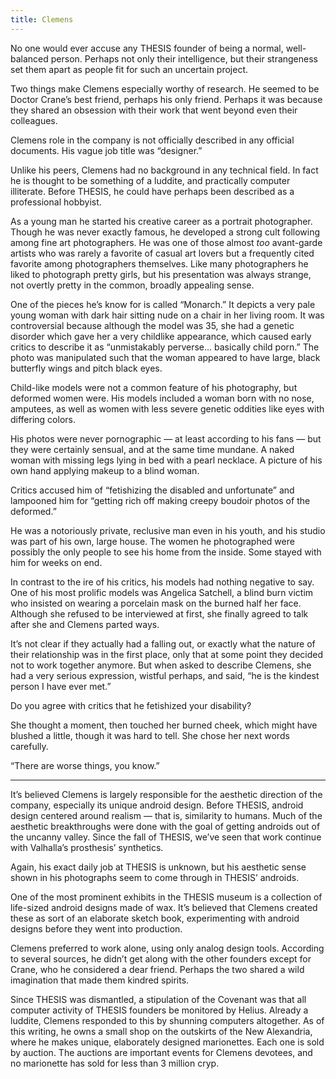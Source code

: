 ```yaml
---
title: Clemens
---
```


No one would ever accuse any THESIS founder of being a normal, well-balanced person. Perhaps not only their intelligence, but their strangeness set them apart as people fit for such an uncertain project.

Two things make Clemens especially worthy of research. He seemed to be Doctor Crane’s best friend, perhaps his only friend. Perhaps it was because they shared an obsession with their work that went beyond even their colleagues. 

Clemens role in the company is not officially described in any official documents. His vague job title was “designer.”

Unlike his peers, Clemens had no background in any technical field. In fact he is thought to be something of a luddite, and practically computer illiterate. Before THESIS, he could have perhaps been described as a professional hobbyist. 

As a young man he started his creative career as a portrait photographer. Though he was never exactly famous, he developed a strong cult following among fine art photographers. He was one of those almost *too* avant-garde artists who was rarely a favorite of casual art lovers but a frequently cited favorite among photographers themselves. Like many photographers he liked to photograph pretty girls, but his presentation was always strange, not overtly pretty in the common, broadly appealing sense. 

One of the pieces he’s know for is called “Monarch.” It depicts a very pale young woman with dark hair sitting nude on a chair in her living room. It was controversial because although the model was 35, she had a genetic disorder which gave her a very childlike appearance, which caused early critics to describe it as “unmistakably perverse… basically child porn.” The photo was manipulated such that the woman appeared to have large, black butterfly wings and pitch black eyes. 

Child-like models were not a common feature of his photography, but deformed women were. His models included a woman born with no nose, amputees, as well as women with less severe genetic oddities like eyes with differing colors.

His photos were never pornographic — at least according to his fans — but they were certainly sensual, and at the same time mundane. A naked woman with missing legs lying in bed with a pearl necklace. A picture of his own hand applying makeup to a blind woman.

Critics accused him of “fetishizing the disabled and unfortunate” and lampooned him for “getting rich off making creepy boudoir photos of the deformed.”

He was a notoriously private, reclusive man even in his youth, and his studio was part of his own, large house. The women he photographed were possibly the only people to see his home from the inside. Some stayed with him for weeks on end.

In contrast to the ire of his critics, his models had nothing negative to say. One of his most prolific models was Angelica Satchell, a blind burn victim who insisted on wearing a porcelain mask on the burned half her face. Although she refused to be interviewed at first, she finally agreed to talk after she and Clemens parted ways. 

It’s not clear if they actually had a falling out, or exactly what the nature of their relationship was in the first place, only that at some point they decided not to work together anymore. But when asked to describe Clemens, she had a very serious expression, wistful perhaps, and said, “he is the kindest person I have ever met.”

Do you agree with critics that he fetishized your disability?

She thought a moment, then touched her burned cheek, which might have blushed a little, though it was hard to tell. She chose her next words carefully.

“There are worse things, you know.”

---

It’s believed Clemens is largely responsible for the aesthetic direction of the company, especially its unique android design. Before THESIS, android design centered around realism — that is, similarity to humans. Much of the aesthetic breakthroughs were done with the goal of getting androids out of the uncanny valley. Since the fall of THESIS, we’ve seen that work continue with Valhalla’s prosthesis’ synthetics.

Again, his exact daily job at THESIS is unknown, but his aesthetic sense shown in his photographs seem to come through in THESIS’ androids. 

One of the most prominent exhibits in the THESIS museum is a collection of life-sized android designs made of wax. It’s believed that Clemens created these as sort of an elaborate sketch book, experimenting with android designs before they went into production.

Clemens preferred to work alone, using only analog design tools.   According to several sources, he didn’t get along with the other founders except for Crane, who he considered a dear friend. Perhaps the two shared a wild imagination that made them kindred spirits.

Since THESIS was dismantled, a stipulation of the Covenant was that all computer activity of THESIS founders be monitored by Helius. Already a luddite, Clemens responded to this by shunning computers altogether. As of this writing, he owns a small shop on the outskirts of the New Alexandria, where he makes unique, elaborately designed marionettes. Each one is sold by auction. The auctions are important events for Clemens devotees, and no marionette has sold for less than 3 million cryp.